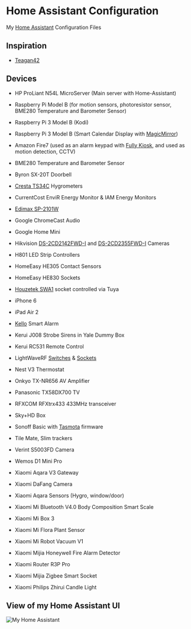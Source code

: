 # Home Assistant Configuration

My [Home Assistant](https://home-assistant.io/) Configuration Files

## Inspiration

- [Teagan42](https://github.com/Teagan42/HomeAssistantConfig)

## Devices

- HP ProLiant N54L MicroServer (Main server with Home-Assistant)
- Raspberry Pi Model B (for motion sensors, photoresistor sensor, BME280 Temperature and Barometer Sensor)
- Raspberry Pi 3 Model B (Kodi)
- Raspberry Pi 3 Model B (Smart Calendar Display with [MagicMirror](https://github.com/MichMich/MagicMirror))

- Amazon Fire7 (used as an alarm keypad with [Fully Kiosk](https://fully-kiosk.com), and used as motion detection, CCTV)
- BME280 Temperature and Barometer Sensor
- Byron SX-20T Doorbell
- [Cresta TS34C](https://www.conrad-electronic.co.uk/ce/en/product/672148/5-Channel-TS34C-Wireless-Thermo-Hygro-Sensor) Hygrometers
- CurrentCost EnviR Energy Monitor & IAM Energy Monitors
- [Edimax SP-2101W](https://www.amazon.co.uk/Edimax-Switch-Intelligent-Energy-Management/dp/B00T647F2C/)
- Google ChromeCast Audio
- Google Home Mini
- Hikvision [DS-2CD2142FWD-I](https://www.hikvision.com/en/Products/Network-Camera/EasyIP-2.0/4MP/DS-2CD2142FWD-I%28W%29%28S%29) and [DS-2CD2355FWD-I](https://www.hikvision.com/en/Products/Network-Camera/EasyIP-3.0/5MP/DS-2CD2355FWD-I) Cameras
- H801 LED Strip Controllers
- HomeEasy HE305 Contact Sensors
- HomeEasy HE830 Sockets
- [Houzetek SWA1](https://www.houzetek.com/product-wifi-smart-plug-uk) socket controlled via Tuya
- iPhone 6
- iPad Air 2
- [Kello](https://www.getkello.com/) Smart Alarm
- Kerui J008 Strobe Sirens in Yale Dummy Box
- Kerui RC531 Remote Control
- LightWaveRF [Switches](https://lightwaverf.com/products/smart-dimmer-2-gang?variant=16341551480921) & [Sockets](https://lightwaverf.com/products/basic-remote-on-off-socket-kit)
- Nest V3 Thermostat
- Onkyo TX-NR656 AV Amplifier
- Panasonic TX58DX700 TV
- RFXCOM RFXtrx433 433MHz transceiver
- Sky+HD Box
- Sonoff Basic with [Tasmota](https://github.com/arendst/Sonoff-Tasmota) firmware
- Tile Mate, Slim trackers
- Verint S5003FD Camera
- Wemos D1 Mini Pro
- Xiaomi Aqara V3 Gateway
- Xiaomi DaFang Camera
- Xiaomi Aqara Sensors (Hygro, window/door)
- Xiaomi Mi Bluetooth V4.0 Body Composition Smart Scale
- Xiaomi Mi Box 3
- Xiaomi Mi Flora Plant Sensor
- Xiaomi Mi Robot Vacuum V1
- Xiaomi Mijia Honeywell Fire Alarm Detector
- Xiaomi Router R3P Pro
- Xiaomi Mijia Zigbee Smart Socket
- Xiaomi Philips Zhirui Candle Light

## View of my Home Assistant UI
![My Home Assistant](http://www.lolorpi.com/wordpress/wp-content/uploads/2018/08/HA_UI_Example.png)